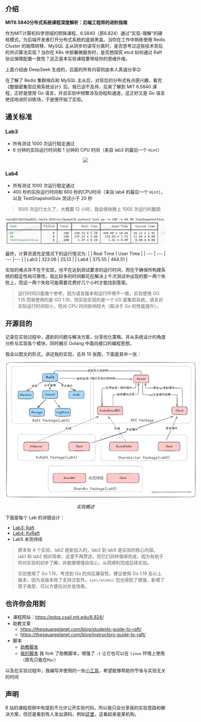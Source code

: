 ## 介绍
**MIT6.5840分布式系统课程深度解析：后端工程师的进阶指南**

作为MIT计算机科学领域的明珠课程，6.5840（原6.824）通过"实现-理解"的硬核模式，为后端开发者打开分布式系统的底层黑盒。当你在工作中熟练使用 Redis Cluster 的故障转移、MySQL 
主从同步的读写分离时，是否思考过这些技术背后的共识算法实现？当你在 K8s 中部署微服务时，是否想探究 etcd 如何通过 Raft 协议保障配置一致性？这正是本实验课程要带给你的思维升维。

上面介绍由 DeepSeek 生成的，后面的所有内容则由本人真诚分享😊

在了解了 Redis 集群哨兵和 MySQL 主从后，对背后的分布式有点感兴趣，看完《数据密集型应用系统设计》后，我已迫不及待，后来了解到 MIT 6.5840 课程，正好是使用 Go 
语言，并且实验中频繁涉及协程和通道，这正好又是 Go 语言绝佳地进阶训练场，于是便开始了实验。

## 通关标准
### Lab3

- 所有测试 1000 次运行稳定通过
- 6 分钟的实际运行时间和 1 分钟的 CPU 时间（来自 lab3 的最后一个 `Hint`）
<div style="text-align:center">
  <img src="./docs/img/lab3-all-pass.png" style="" />
</div>

### Lab4
- 所有测试 1000 次运行稳定通过
- 400 秒的实际运行时间和 600 秒的CPU时间（来自 lab4 的最后一个 `Hint`），以及 TestSnapshotSize 测试小于 20 秒

> 1000 次运行太久了，大概要 12 小时，我会很快换上 1000 次运行的截图
<div style="text-align:center">
  <img src="./docs/img/lab4-pass.png" style="" />
</div>
 
最终，计算资源充足情况下的运行情况为:
|  | Real Time | User Time |
| --- | --- | --- |--- |
| Lab3 | 323.06 | 25.13 |
| Lab4 | 375.55 | 464.51 |

实验的难点并不在于实现，也不在达到测试要求的运行时间，而在于确保所构建系统的稳定性和可靠性。我比较多的时间都花在解决上千次测试中出现的那一两个失败上，而这一两个失败可能需要花费好几个小时才能找到答案。
> 运行时间只能做个参考，因为语言版本和运行环境不一致，实验使用 GO 1.15 而我使用的是 GO 1.19，但实验实现的是一个 I/O 密集型系统，语言对实际运行时间较小，但对 CPU 时间影响较大（取决于 Go 的性能提升）。
## 开源目的
记录在实验过程中，遇到的问题与解决方案，分享优化策略，并从系统设计的角度分析与实现各个模块，同时展示 Golang 中面向接口的编程思想。

我会以图文的形式，讲述我的实现，总共 15 张图，下面是其中一张：
<div style="text-align:center">
  <img src="./docs/img/all.png" style="min-width: 500px; max-width:600px" />
  <p><em>实现概述</em></p>
</div>

下面是每个 Lab 的详细设计：
- [Lab3: Raft](./docs/lab3/README.md)
- [Lab4: KvRaft](./docs/lab4/README.md)
- Lab5 未完待续
> 原本有 4 个实验，lab2 是新加入的，lab3 到 lab5 是实验的核心内容。lab1 和 lab2 相对简单，这里不再赘述，但它们同样值得完成，因为有助于你对实验的初步了解，并能够增强自信心，从而顺利完成后续实验。
>
> 实验使用了 Go 1.15，考虑到 Go 的向后兼容性，建议使用 Go 1.19 及以上版本，因为该版本除了支持泛型外，`sync/atomic` 包也得到了增强，新增了原子类型，可以方便应对并发场景。

## 也许你会用到
- 课程网站：https://pdos.csail.mit.edu/6.824/
- 助教文章
  - https://thesquareplanet.com/blog/students-guide-to-raft/
  - https://thesquareplanet.com/blog/instructors-guide-to-raft/
- 脚本
  - [助教脚本](https://gist.github.com/JJGO/0d73540ef7cc2f066cb535156b7cbdab)
  - [我的脚本](https://gist.github.com/ZiRunHua/b534df847d13d9962ce6d3e18afa7561) 我 fork 了助教脚本，增强了 `-t` 让它也可以在 `linux` 环境上使用（原先只能在`Mac`）

以及在实验过程中，我编写并使用的一些[小工具](./src/util)，希望能够帮助你节省与实验无关的时间
## 声明
B 站的课程视频中有提到不允许公开实验代码，所以我只会分享我的实验思路和解决方案，但还是看到有人发出源码，例如[这里]()，这看起来是某机构。